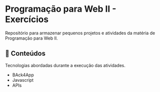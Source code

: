 # Programação para Web II - Exercícios
Repositório para armazenar pequenos projetos e atividades da matéria de Programação para Web II.

## 📒 Conteúdos
Tecnologias abordadas durante a execução das atividades.
- BAck4App
- Javascript
- APIs
